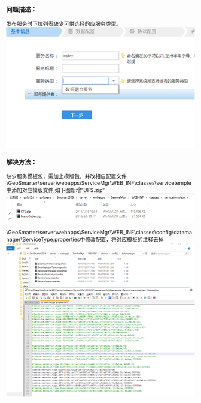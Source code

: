### 问题描述： ###

发布服务时下拉列表缺少可供选择的应服务类型。  
![](picture/p7.png) 

### 解决方法： ###
缺少服务模板包，需加上模版包，并改相应配置文件  
\GeoSmarter\server\webapps\ServiceMgr\WEB_INF\classes\servicetemple中添加对应模版文件,如下图新增“DFS.zip”
![](picture/p8.png)  
  
 \GeoSmarter\server\webapps\ServiceMgr\WEB_INF\classes\config\datamanager\ServiceType.properties中修改配置，将对应模板的注释去掉  
![](picture/p9.png)  